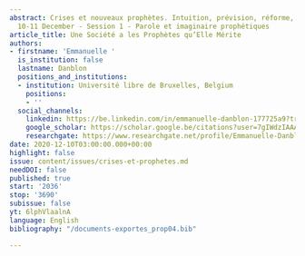 ```yaml
---
abstract: Crises et nouveaux prophètes. Intuition, prévision, réforme, Paris IAS,
  10-11 December - Session 1 - Parole et imaginaire prophétiques
article_title: Une Société a les Prophètes qu’Elle Mérite
authors:
- firstname: 'Emmanuelle '
  is_institution: false
  lastname: Danblon
  positions_and_institutions:
  - institution: Université libre de Bruxelles, Belgium
    positions:
    - ''
  social_channels:
    linkedin: https://be.linkedin.com/in/emmanuelle-danblon-177725a9?trk=public_profile_samename-profile
    google_scholar: https://scholar.google.be/citations?user=7gIWdzIAAAAJ&hl=fr
    researchgate: https://www.researchgate.net/profile/Emmanuelle-Danblon
date: 2020-12-10T03:00:00.000+00:00
highlight: false
issue: content/issues/crises-et-prophetes.md
needDOI: false
published: true
start: '2036'
stop: '3690'
subissue: false
yt: 6lphVlaalnA
language: English
bibliography: "/documents-exportes_prop04.bib"

---
```

<Youtube yt="6lphVlaalnA" caption="Une société a les prophètes qu’elle mérite" start="2036" stop="3690"></Youtube>